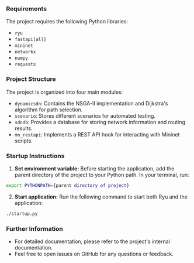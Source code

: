 ### Requirements

The project requires the following Python libraries:

* `ryu`
* `fastapi[all]`
* `mininet`
* `networkx`
* `numpy`
* `requests`

### Project Structure

The project is organized into four main modules:

* `dynamicsdn`: Contains the NSGA-II implementation and Dijkstra's algorithm for path selection.
* `scenario`: Stores different scenarios for automated testing.
* `sdndb`: Provides a database for storing network information and routing results.
* `mn_restapi`: Implements a REST API hook for interacting with Mininet scripts.

### Startup Instructions

1. **Set environment variable:** Before starting the application, add the parent directory of the project to your Python path. In your terminal, run:

```bash
export PYTHONPATH={parent directory of project}
```

2. **Start application:** Run the following command to start both Ryu and the application:

```bash
./startup.py
```

### Further Information

* For detailed documentation, please refer to the project's internal documentation.
* Feel free to open issues on GitHub for any questions or feedback.
